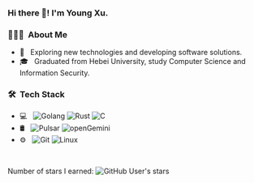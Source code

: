 ### Hi there 👋! I'm Young Xu.

<h3> 👨🏻‍💻 &nbsp;About Me </h3>

- 🤔 &nbsp; Exploring new technologies and developing software solutions.
- 🎓 &nbsp; Graduated from Hebei University, study Computer Science and Information Security.


<h3> 🛠 &nbsp;Tech Stack</h3>

- 💻 &nbsp;
  ![Golang](https://img.shields.io/badge/-Go-333333?style=flat&logo=go)
  ![Rust](https://img.shields.io/badge/-Rust-333333?style=flat&logo=rust)
  ![C](https://img.shields.io/badge/-C-333333?style=flat&logo=c)
- 🛢 &nbsp;
  ![Pulsar](https://img.shields.io/badge/Pulsar-00BFFF)
  ![openGemini](https://img.shields.io/badge/openGemini-DC143C)
- ⚙️ &nbsp;
  ![Git](https://img.shields.io/badge/-Git-333333?style=flat&logo=git)
  ![Linux](https://img.shields.io/badge/-Linux-333333?style=flat&logo=linux)

<br/>

Number of stars I earned: ![GitHub User's stars](https://img.shields.io/github/stars/xuthus5)
